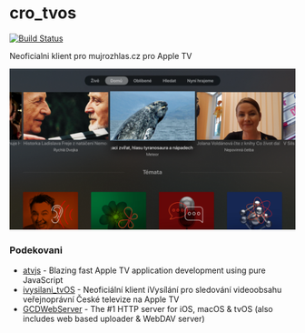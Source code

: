 # cro_tvos

[![Build Status](https://travis-ci.org/andrsd/cro_tvos.svg?branch=master)](https://travis-ci.org/andrsd/cro_tvos)

Neoficialni klient pro mujrozhlas.cz pro Apple TV

![home-screen](docs/img/home-screen.png)

### Podekovani

- [atvjs](https://github.com/emadalam/atvjs) - Blazing fast Apple TV application development using pure JavaScript
- [ivysilani_tvOS](https://github.com/MarhyCZ/ivysilani_tvOS) - Neoficiální klient iVysílání pro sledování videoobsahu veřejnoprávní České televize na Apple TV
- [GCDWebServer](https://github.com/swisspol/GCDWebServer) - The #1 HTTP server for iOS, macOS & tvOS (also includes web based uploader & WebDAV server)
